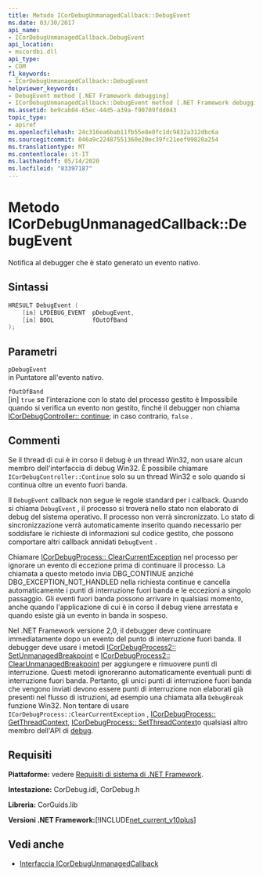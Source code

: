```yaml
---
title: Metodo ICorDebugUnmanagedCallback::DebugEvent
ms.date: 03/30/2017
api_name:
- ICorDebugUnmanagedCallback.DebugEvent
api_location:
- mscordbi.dll
api_type:
- COM
f1_keywords:
- ICorDebugUnmanagedCallback::DebugEvent
helpviewer_keywords:
- DebugEvent method [.NET Framework debugging]
- ICorDebugUnmanagedCallback::DebugEvent method [.NET Framework debugging]
ms.assetid: be9cab04-65ec-44d5-a39a-f90709fdd043
topic_type:
- apiref
ms.openlocfilehash: 24c316ea6bab11fb55e8e0fc1dc9832a312dbc6a
ms.sourcegitcommit: 046a9c22487551360e20ec39fc21eef99820a254
ms.translationtype: MT
ms.contentlocale: it-IT
ms.lasthandoff: 05/14/2020
ms.locfileid: "83397187"
---
```

# <a name="icordebugunmanagedcallbackdebugevent-method"></a>Metodo ICorDebugUnmanagedCallback::DebugEvent
Notifica al debugger che è stato generato un evento nativo.  
  
## <a name="syntax"></a>Sintassi  
  
```cpp  
HRESULT DebugEvent (  
    [in] LPDEBUG_EVENT  pDebugEvent,  
    [in] BOOL           fOutOfBand  
);  
```  
  
## <a name="parameters"></a>Parametri  
 `pDebugEvent`  
 in Puntatore all'evento nativo.  
  
 `fOutOfBand`  
 [in] `true` se l'interazione con lo stato del processo gestito è Impossibile quando si verifica un evento non gestito, finché il debugger non chiama [ICorDebugController:: continue](icordebugcontroller-continue-method.md); in caso contrario, `false` .  
  
## <a name="remarks"></a>Commenti  
 Se il thread di cui è in corso il debug è un thread Win32, non usare alcun membro dell'interfaccia di debug Win32. È possibile chiamare `ICorDebugController::Continue` solo su un thread Win32 e solo quando si continua oltre un evento fuori banda.  
  
 Il `DebugEvent` callback non segue le regole standard per i callback. Quando si chiama `DebugEvent` , il processo si troverà nello stato non elaborato di debug del sistema operativo. Il processo non verrà sincronizzato. Lo stato di sincronizzazione verrà automaticamente inserito quando necessario per soddisfare le richieste di informazioni sul codice gestito, che possono comportare altri callback annidati `DebugEvent` .  
  
 Chiamare [ICorDebugProcess:: ClearCurrentException](icordebugprocess-clearcurrentexception-method.md) nel processo per ignorare un evento di eccezione prima di continuare il processo. La chiamata a questo metodo invia DBG_CONTINUE anziché DBG_EXCEPTION_NOT_HANDLED nella richiesta continue e cancella automaticamente i punti di interruzione fuori banda e le eccezioni a singolo passaggio. Gli eventi fuori banda possono arrivare in qualsiasi momento, anche quando l'applicazione di cui è in corso il debug viene arrestata e quando esiste già un evento in banda in sospeso.  
  
 Nel .NET Framework versione 2,0, il debugger deve continuare immediatamente dopo un evento del punto di interruzione fuori banda. Il debugger deve usare i metodi [ICorDebugProcess2:: SetUnmanagedBreakpoint](icordebugprocess2-setunmanagedbreakpoint-method.md) e [ICorDebugProcess2:: ClearUnmanagedBreakpoint](icordebugprocess2-clearunmanagedbreakpoint-method.md) per aggiungere e rimuovere punti di interruzione. Questi metodi ignoreranno automaticamente eventuali punti di interruzione fuori banda. Pertanto, gli unici punti di interruzione fuori banda che vengono inviati devono essere punti di interruzione non elaborati già presenti nel flusso di istruzioni, ad esempio una chiamata alla `DebugBreak` funzione Win32. Non tentare di usare `ICorDebugProcess::ClearCurrentException` , [ICorDebugProcess:: GetThreadContext](icordebugprocess-getthreadcontext-method.md), [ICorDebugProcess:: SetThreadContext](icordebugprocess-setthreadcontext-method.md)o qualsiasi altro membro dell'API di [debug](index.md).  
  
## <a name="requirements"></a>Requisiti  
 **Piattaforme:** vedere [Requisiti di sistema di .NET Framework](../../get-started/system-requirements.md).  
  
 **Intestazione:** CorDebug.idl, CorDebug.h  
  
 **Libreria:** CorGuids.lib  
  
 **Versioni .NET Framework:**[!INCLUDE[net_current_v10plus](../../../../includes/net-current-v10plus-md.md)]  
  
## <a name="see-also"></a>Vedi anche

- [Interfaccia ICorDebugUnmanagedCallback](icordebugunmanagedcallback-interface.md)
